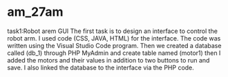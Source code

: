 # am_27am
task1:Robot arem GUI
The first task is to design an interface to control the robot arm.
I used code (CSS, JAVA, HTML) for the interface. The code was written using the Visual Studio Code program.
Then we created a database called (db_1) through PHP MyAdmin and create table named (motor1) then I added the motors and their values in addition to two buttons to run and save.
I also linked the database to the interface via the PHP code.
